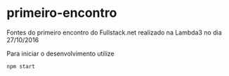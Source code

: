 # primeiro-encontro
Fontes do primeiro encontro do Fullstack.net realizado na Lambda3 no dia 27/10/2016

Para iniciar o desenvolvimento utilize
```
npm start
```

